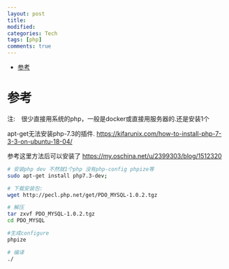 ```yaml
---
layout: post
title:
modified:
categories: Tech
tags: [php]
comments: true
---
```


<!-- TOC -->

- [参考](#参考)

<!-- /TOC -->

# 参考

注:　很少直接用系统的php，一般是docker或直接用服务器的.还是安装1个

apt-get无法安装php-7.3的插件.
<https://kifarunix.com/how-to-install-php-7-3-3-on-ubuntu-18-04/>

参考这里方法后可以安装了
<https://my.oschina.net/u/2399303/blog/1512320>

```sh
# 安装php dev 不然就1个php 没有php-config phpize等
sudo apt-get install php7.3-dev;

# 下载安装包:
wget http://pecl.php.net/get/PDO_MYSQL-1.0.2.tgz

# 解压
tar zxvf PDO_MYSQL-1.0.2.tgz
cd PDO_MYSQL 

#生成configure
phpize

# 编译
./

```